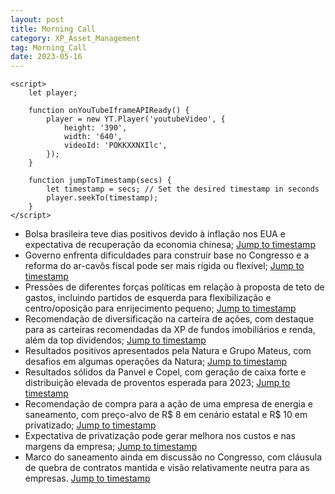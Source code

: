 ```yaml
---
layout: post
title: Morning Call
category: XP_Asset_Management
tag: Morning_Call
date: 2023-05-16
---
```



<script src="https://www.youtube.com/iframe_api"></script>
    <script>
        let player;

        function onYouTubeIframeAPIReady() {
            player = new YT.Player('youtubeVideo', {
                height: '390',
                width: '640',
                videoId: 'POKKXXNXIlc',
            });
        }

        function jumpToTimestamp(secs) {
            let timestamp = secs; // Set the desired timestamp in seconds
            player.seekTo(timestamp);
        }
    </script>
- Bolsa brasileira teve dias positivos devido à inflação nos EUA e expectativa de recuperação da economia chinesa;
<a href="#" onclick="jumpToTimestamp(84)">Jump to timestamp</a>
- Governo enfrenta dificuldades para construir base no Congresso e a reforma do ar-cavôs fiscal pode ser mais rígida ou flexível;
<a href="#" onclick="jumpToTimestamp(431)">Jump to timestamp</a>
- Pressões de diferentes forças políticas em relação à proposta de teto de gastos, incluindo partidos de esquerda para flexibilização e centro/oposição para enrijecimento pequeno;
<a href="#" onclick="jumpToTimestamp(491)">Jump to timestamp</a>
- Recomendação de diversificação na carteira de ações, com destaque para as carteiras recomendadas da XP de fundos imobiliários e renda, além da top dividendos;
<a href="#" onclick="jumpToTimestamp(893)">Jump to timestamp</a>
- Resultados positivos apresentados pela Natura e Grupo Mateus, com desafios em algumas operações da Natura;
<a href="#" onclick="jumpToTimestamp(1068)">Jump to timestamp</a>
- Resultados sólidos da Panvel e Copel, com geração de caixa forte e distribuição elevada de proventos esperada para 2023;
<a href="#" onclick="jumpToTimestamp(1364)">Jump to timestamp</a>
- Recomendação de compra para a ação de uma empresa de energia e saneamento, com preço-alvo de R$ 8 em cenário estatal e R$ 10 em privatizado;
<a href="#" onclick="jumpToTimestamp(1479)">Jump to timestamp</a>
- Expectativa de privatização pode gerar melhora nos custos e nas margens da empresa;
<a href="#" onclick="jumpToTimestamp(1422)">Jump to timestamp</a>
- Marco do saneamento ainda em discussão no Congresso, com cláusula de quebra de contratos mantida e visão relativamente neutra para as empresas.
<a href="#" onclick="jumpToTimestamp(1536)">Jump to timestamp</a>
<div id="youtubeVideo"></div>
